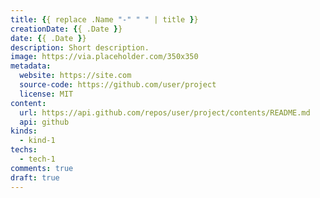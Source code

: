 ```yaml
---
title: {{ replace .Name "-" " " | title }}
creationDate: {{ .Date }}
date: {{ .Date }}
description: Short description.
image: https://via.placeholder.com/350x350
metadata:
  website: https://site.com
  source-code: https://github.com/user/project
  license: MIT
content:
  url: https://api.github.com/repos/user/project/contents/README.md
  api: github
kinds:
  - kind-1
techs:
  - tech-1
comments: true
draft: true
---
```



